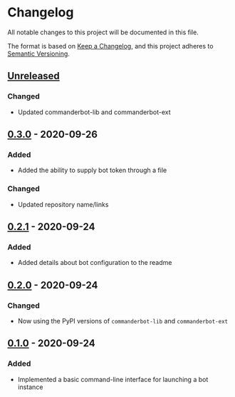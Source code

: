# Changelog

All notable changes to this project will be documented in this file.

The format is based on [Keep a Changelog](https://keepachangelog.com/en/1.0.0/), and this project adheres to [Semantic Versioning](https://semver.org/spec/v2.0.0.html).

## [Unreleased]

### Changed

- Updated commanderbot-lib and commanderbot-ext

## [0.3.0] - 2020-09-26

### Added

- Added the ability to supply bot token through a file

### Changed

- Updated repository name/links

## [0.2.1] - 2020-09-24

### Added

- Added details about bot configuration to the readme

## [0.2.0] - 2020-09-24

### Changed

- Now using the PyPI versions of `commanderbot-lib` and `commanderbot-ext`

## [0.1.0] - 2020-09-24

### Added

- Implemented a basic command-line interface for launching a bot instance

[unreleased]: https://github.com/CommanderBot-Dev/commanderbot/compare/v0.3.0...HEAD
[0.3.0]: https://github.com/CommanderBot-Dev/commanderbot/compare/v0.2.1...v0.3.0
[0.2.1]: https://github.com/CommanderBot-Dev/commanderbot/compare/v0.2.0...v0.2.1
[0.2.0]: https://github.com/CommanderBot-Dev/commanderbot/compare/v0.1.0...v0.2.0
[0.1.0]: https://github.com/CommanderBot-Dev/commanderbot/releases/tag/v0.1.0

